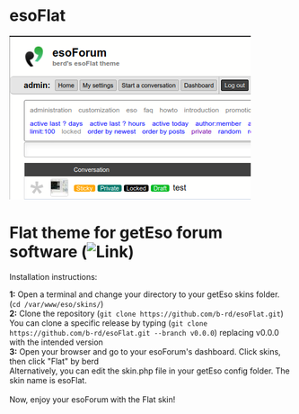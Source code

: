 # esoFlat
![Image](https://github.com/b-rd/esoFlat/blob/main/preview.png)

Flat theme for getEso forum software (![Link](https://github.com/geteso/eso/))
=========
Installation instructions:

**1:** Open a terminal and change your directory to your getEso skins folder. (``cd /var/www/eso/skins/``)<br/>
**2:** Clone the repository (``git clone https://github.com/b-rd/esoFlat.git``)<br/>
You can clone a specific release by typing (``git clone https://github.com/b-rd/esoFlat.git --branch v0.0.0``) replacing v0.0.0 with the intended version<br/>
**3:** Open your browser and go to your esoForum's dashboard. Click skins, then click "Flat" by berd<br/>
Alternatively, you can edit the skin.php file in your getEso config folder. The skin name is esoFlat.<br/><br/>
Now, enjoy your esoForum with the Flat skin!
